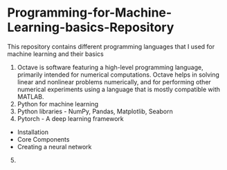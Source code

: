 # Programming-for-Machine-Learning-basics-Repository
This repository contains different programming languages that I used for machine learning and their basics
1. Octave is software featuring a high-level programming language, primarily intended for numerical computations. Octave helps in solving linear and nonlinear problems numerically, and for performing other numerical experiments using a language that is mostly compatible with MATLAB.
2. Python for machine learning
3. Python libraries - NumPy, Pandas, Matplotlib, Seaborn
4. Pytorch - A deep learning framework
  - Installation
  - Core Components
  - Creating a neural network
5. 
